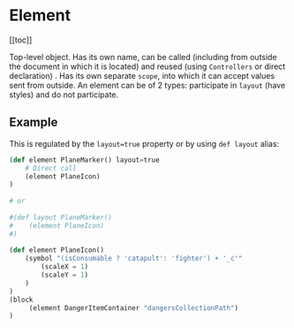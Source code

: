 # Element

[[toc]]

Top-level object. Has its own name, can be called (including from outside the document in which it is located) and reused (using `Controllers` or direct declaration) . Has its own separate `scope`, into which it can accept values sent from outside. An element can be of 2 types: participate in `layout` (have styles) and do not participate.

## Example

This is regulated by the `layout=true` property or by using `def layout` alias:

```python
(def element PlaneMarker() layout=true
    # Direct call
    (element PlaneIcon)
)
  
# or
  
#(def layout PlaneMarker()
#    (element PlaneIcon)
#)
  
(def element PlaneIcon()
    (symbol "(isConsumable ? 'catapult': 'fighter') + '_c'"
        (scaleX = 1)
        (scaleY = 1)
    )  
)
(block
     (element DangerItemContainer "dangersCollectionPath")
)
```
